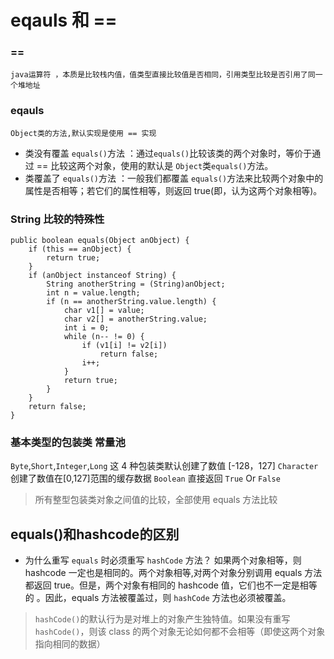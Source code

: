 # eqauls 和 ==
### ==  
	java运算符 ，本质是比较栈内值，值类型直接比较值是否相同，引用类型比较是否引用了同一个堆地址
### eqauls 
	Object类的方法,默认实现是使用 == 实现
	
* 类没有覆盖 `equals()`方法 ：通过`equals()`比较该类的两个对象时，等价于通过 == 比较这两个对象，使用的默认是 `Object`类`equals()`方法。
* 类覆盖了 `equals()`方法 ：一般我们都覆盖 `equals()`方法来比较两个对象中的属性是否相等；若它们的属性相等，则返回 true(即，认为这两个对象相等)。
	
### String 比较的特殊性

```
public boolean equals(Object anObject) {
	if (this == anObject) {
		return true;
	}
	if (anObject instanceof String) {
		String anotherString = (String)anObject;
		int n = value.length;
		if (n == anotherString.value.length) {
			char v1[] = value;
			char v2[] = anotherString.value;
			int i = 0;
			while (n-- != 0) {
				if (v1[i] != v2[i])
					return false;
				i++;
			}
			return true;
		}
	}
	return false;
}
```
	
### 基本类型的包装类 常量池

`Byte`,`Short`,`Integer`,`Long` 这 4 种包装类默认创建了数值 [-128，127]
`Character` 创建了数值在[0,127]范围的缓存数据
`Boolean` 直接返回 `True` Or `False`
>所有整型包装类对象之间值的比较，全部使用 equals 方法比较


## equals()和hashcode的区别
* 为什么重写 `equals` 时必须重写 `hashCode` 方法？
如果两个对象相等，则 hashcode 一定也是相同的。两个对象相等,对两个对象分别调用 equals 方法都返回 true。但是，两个对象有相同的 hashcode 值，它们也不一定是相等的 。因此，equals 方法被覆盖过，则 `hashCode` 方法也必须被覆盖。
>`hashCode()`的默认行为是对堆上的对象产生独特值。如果没有重写 `hashCode()`，则该 class 的两个对象无论如何都不会相等（即使这两个对象指向相同的数据）